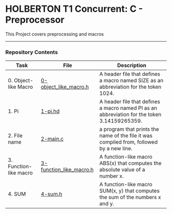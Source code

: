 <h1> HOLBERTON T1 Concurrent: C - Preprocessor </h1>

This Project covers preprocessing and macros

---

<h3> Repository Contents </h3>

| Task | File | Description |
| ----- | ----- | ----- |
| 0. Object-like Macro | [0-object_like_macro.h](https://github.com/MikeBilbee/holbertonschool-low_level_programming/blob/master/preprocessor/0-object_like_macro.h) | A header file that defines a macro named SIZE as an abbreviation for the token 1024. |
| 1. Pi | [1-pi.hd](https://github.com/MikeBilbee/holbertonschool-low_level_programming/blob/master/preprocessor/1-pi.h) | A header file that defines a macro named PI as an abbreviation for the token 3.14159265359. |
| 2. File name | [2-main.c](https://github.com/MikeBilbee/holbertonschool-low_level_programming/blob/master/preprocessor/2-main.c) | a program that prints the name of the file it was compiled from, followed by a new line. |
| 3. Function-like macro | [3-function_like_macro.h](https://github.com/MikeBilbee/holbertonschool-low_level_programming/blob/master/preprocessor/3-function_like_macro.h) | A function-like macro ABS(x) that computes the absolute value of a number x. |
| 4. SUM | [4-sum.h]() | A function-like macro SUM(x, y) that computes the sum of the numbers x and y. | 

